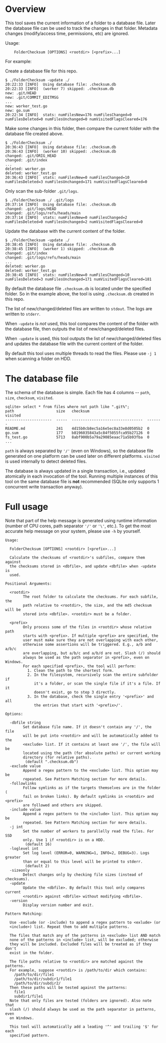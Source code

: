 # Overview

This tool saves the current information of a folder to a database file.
Later the database file can be used to track the changes in that folder.
Metadata changes (modify/access time, permissions, etc) are ignored.

Usage:

```
    FolderChecksum [OPTIONS] <rootdir> [<prefix>...]
```

For example:

Create a database file for this repo.

```
$ ./FolderChecksum -update ./
20:22:33 [INFO]  Using database file: .checksum.db
20:22:33 [INFO]  (worker 7) skipped: .checksum.db
new: .git/HEAD
new: .git/COMMIT_EDITMSG
...
new: worker_test.go
new: go.sum
20:22:34 [INFO]  stats: numFilesNew=176 numFilesChanged=0 numFilesDeleted=0 numFilesUnchanged=0 numVisitedFlagsCleared=176
```

Make some changes in this folder, then compare the current folder with
the database file created above.

```
$ ./FolderChecksum ./        
20:36:43 [INFO]  Using database file: .checksum.db
20:36:43 [INFO]  (worker 10) skipped: .checksum.db
changed: .git/ORIG_HEAD
changed: .git/index
...
deleted: worker.go
deleted: worker_test.go
20:36:43 [INFO]  stats: numFilesNew=0 numFilesChanged=10 numFilesDeleted=3 numFilesUnchanged=171 numVisitedFlagsCleared=0
```

Only scan the sub-folder `.git/logs`.

```
$ ./FolderChecksum ./ .git/logs
20:37:14 [INFO]  Using database file: .checksum.db
changed: .git/logs/HEAD
changed: .git/logs/refs/heads/main
20:37:14 [INFO]  stats: numFilesNew=0 numFilesChanged=2 numFilesDeleted=0 numFilesUnchanged=2 numVisitedFlagsCleared=0
```

Update the database with the current content of the folder.

```
$ ./FolderChecksum -update ./  
20:38:45 [INFO]  Using database file: .checksum.db
20:38:45 [INFO]  (worker 1) skipped: .checksum.db
changed: .git/index
changed: .git/logs/refs/heads/main
...
deleted: worker.go
deleted: worker_test.go
20:38:45 [INFO]  stats: numFilesNew=0 numFilesChanged=10 numFilesDeleted=3 numFilesUnchanged=171 numVisitedFlagsCleared=181
```

By default the database file `.checksum.db` is located under the specified
folder. So in the example above, the tool is using `.checksum.db` created
in this repo.

The list of new/changed/deleted files are written to `stdout`. The logs 
are written to `stderr`.

When `-update` is *not* used, this tool compares the content of the folder
with the database file, then outputs the list of new/changed/deleted files.

When `-update` is used, this tool outputs the list of new/changed/deleted
files and updates the database file with the current content of the folder.

By default this tool uses multiple threads to read the files. Please use
`-j 1` when scanning a folder on HDD.

# The database file

The schema of the database is simple. Each file has 4 columns -- `path`,
`size`, `checksum`, `visited`.

```
sqlite> select * from files where not path like ".git%";
path                   size   checksum                          visited
---------------------  -----  --------------------------------  -------
README.md              241    4d15b0cb8ec5a16e5ec8a33e8d0505b2  0      
go.sum                 177    b8196035843a5c84f5055fca95b27126  0      
fs_test.go             5713   8abf900b5a79a29085eaac71a5b93fba  0      
...
```

`path` is always separated by `'/'` (even on Windows), so the database
file generated on one platform can be used later on different platforms.
`visited` is used internally to detect deleted files. 

The database is always updated in a single transaction, i.e., updated
atomically in each invocation of the tool. Running multiple instances of
this tool on the same database file is **not** recommended (SQLite only
supports 1 concurrent write transaction anyway).

# Full usage

Note that part of the help message is generated using runtime information
(number of CPU cores, path separator `'/'` or `'\'`, etc.). To get the most
accurate help message on your system, please use `-h` by yourself.

```
Usage:

  FolderChecksum [OPTIONS] <rootdir> [<prefix>...]

  Calculate the checksums of <rootdir>'s subfiles, compare them against
  the checksums stored in <dbfile>, and update <dbfile> when -update is
  used.

Positional Arguments:

  <rootdir>
    	The root folder to calculate the checksums. For each subfile, the
    	path relative to <rootdir>, the size, and the md5 checksum will be
    	stored into <dbfile>. <rootdir> must be a folder.

  <prefix>
    	Only process some of the files in <rootdir> whose relative path
    	starts with <prefix>. If multiple <prefix> are specified, the
    	user must make sure they are not overlapping with each other,
    	otherwise some assertions will be triggered. E.g., a/b and a/b/c
    	are overlapping, but a/b/c and a/b/d are not. Slash (/) should
    	always be used as the path separator in <prefix>, even on Windows.
    	For each specified <prefix>, the tool will perform:
    	  1. Clean the path to the shortest form.
    	  2. In the filesystem, recursively scan the entire subfolder if
    	     it's a folder, or scan the single file if it's a file. If it
    	     doesn't exist, go to step 3 directly.
    	  3. In the database, check the single entry '<prefix>' and all
    	     the entries that start with '<prefix>/'.

Options:

  -dbfile string
    	Set database file name. If it doesn't contain any '/', the file
    	will be put into <rootdir> and will be automatically added to the
    	<exclude> list. If it contains at least one '/', the file will be
    	located using the path (for absolute paths) or current working
    	directory (for relative paths).
    	 (default ".checksum.db")
  -exclude value
    	Append a regex pattern to the <exclude> list. This option may be
    	repeated. See Pattern Matching section for more details.
  -followlinks
    	Follow symlinks as if the targets themselves are in the folder (
    	fail on broken links). By default symlinks in <rootdir> and <prefix>
    	are followed and others are skipped.
  -include value
    	Append a regex pattern to the <include> list. This option may be
    	repeated. See Pattern Matching section for more details.
  -j int
    	Set the number of workers to parallelly read the files. For SSD
    	only. Use 1 if <rootdir> is on a HDD.
    	 (default 16)
  -loglevel int
    	Set log level (ERROR=0, WARNING=1, INFO=2, DEBUG=3). Logs greater
    	than or equal to this level will be printed to stderr.
    	 (default 2)
  -sizeonly
    	Detect changes only by checking file sizes (instead of checksums).
  -update
    	Update the <dbfile>. By default this tool only compares current
    	<rootdir> against <dbfile> without modifying <dbfile>.
  -version
    	Display version number and exit.
    	
Pattern Matching:

  Use -exclude (or -include) to append a regex pattern to <exlude> (or
  <include>) list. Repeat them to add multiple patterns.

  The files that match any of the patterns in <exclude> list AND match
  none of the patterns in <include> list, will be excluded; otherwise
  they will be included. Excluded files will be treated as if they don't
  exist in the folder.

  The file paths relative to <rootdir> are matched against the patterns.
  For example, suppose <rootdir> is /path/to/dir which contains:
    /path/to/dir/file1
    /path/to/dir/subdir1/file1
    /path/to/dir/subdir2/
  Then these paths will be tested against the patterns:
    file1
    subdir1/file1
  Note that only files are tested (folders are ignored). Also note that
  slash (/) should always be used as the path separator in patterns, even
  on Windows.

  This tool will automatically add a leading '^' and trailing '$' for each
  specified pattern.
```
